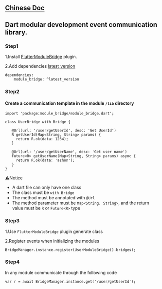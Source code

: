 ## [Chinese Doc](https://github.com/azhon/module_bridge/blob/main/README-zh.md)

## Dart modular development event communication library.

### Step1

1.Install [FlutterModuleBridge](https://plugins.jetbrains.com/plugin/20491-fluttermodulebridge) plugin.

2.Add dependencies [latest_version](https://pub.dev/packages/module_bridge)

```
dependencies:
    module_bridge: ^latest_version
```

### Step2
#### Create a communication template in the module `/lib` directory

```
import 'package:module_bridge/module_bridge.dart';

class UserBridge with Bridge {

   @Url(url: '/user/getUserId', desc: 'Get UserId')
   R getUserId(Map<String, String> params) {
     return R.ok(data: 1234);
   }

   @Url(url: '/user/getUserName', desc: 'Get user name')
   Future<R> getUserName(Map<String, String> params) async {
     return R.ok(data: 'azhon');
   }
}
```
⚠️Notice
- A dart file can only have one class
- The class must be `with Bridge`
- The method must be annotated with `@Url`
- The method parameter must be `Map<String, String>`, and the return value must be `R` or `Future<R>` type

### Step3

1.Use `FlutterModuleBridge` plugin generate class

2.Register events when initializing the modules

```
BridgeManager.instance.register(UserModuleBridge().bridges);
```

### Step4
In any module communicate through the following code

```
var r = await BridgeManager.instance.get('/user/getUserId');
```
